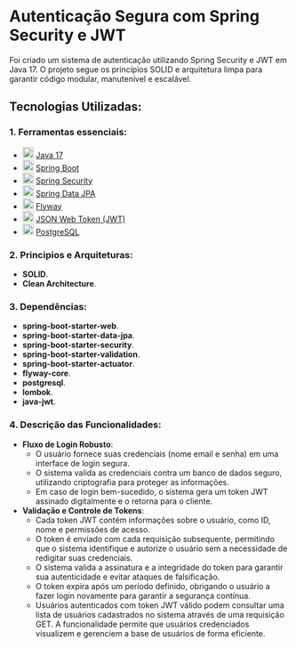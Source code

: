 # Autenticação Segura com Spring Security e JWT

 Foi criado um sistema de autenticação utilizando Spring Security e JWT em Java 17. O projeto segue os princípios SOLID e arquitetura limpa para garantir código modular, manutenível e escalável.  



 ## Tecnologias Utilizadas:
### 1. Ferramentas essenciais:
- <img height="20" src="https://raw.githubusercontent.com/jmnote/z-icons/master/svg/java.svg">    [Java 17](https://www.oracle.com/java/technologies/javase/jdk17-archive-downloads.html)
- <img height="20" src="https://img.icons8.com/?size=48&id=90519&format=png">    [Spring Boot](https://spring.io/projects/spring-boot)
- <img height="20" src="https://img.icons8.com/?size=48&id=90519&format=png">    [Spring Security](https://spring.io/projects/spring-security)
- <img height="20" src="https://img.icons8.com/?size=48&id=90519&format=png">    [Spring Data JPA](https://spring.io/projects/spring-data-jpa)
- <img height="20" src="https://encrypted-tbn0.gstatic.com/images?q=tbn:ANd9GcReUAQvS7o185SN7VX495l3HdBlMaW0uNyN2w&s">    [Flyway](https://flywaydb.org/)
- <img height="20" src="https://jwt.io/img/pic_logo.svg">    [JSON Web Token (JWT)](https://jwt.io/)
- <img height="20" src="https://avatars.githubusercontent.com/u/113517144?s=280&v=4">    [PostgreSQL](https://www.pgadmin.org/)

### 2. Principios e Arquiteturas:
- **SOLID**.
- **Clean Architecture**.

### 3. Dependências:
- **spring-boot-starter-web**.
- **spring-boot-starter-data-jpa**.
- **spring-boot-starter-security**.
- **spring-boot-starter-validation**.
- **spring-boot-starter-actuator**.
- **flyway-core**.
- **postgresql**.
- **lombok**.
- **java-jwt**.

### 4. Descrição das Funcionalidades:
- **Fluxo de Login Robusto**:
  - O usuário fornece suas credenciais (nome email e senha) em uma interface de login segura.
  - O sistema valida as credenciais contra um banco de dados seguro, utilizando criptografia para proteger as informações.
  - Em caso de login bem-sucedido, o sistema gera um token JWT assinado digitalmente e o retorna para o cliente.
- **Validação e Controle de Tokens**:
  - Cada token JWT contém informações sobre o usuário, como ID, nome e permissões de acesso.
  - O token é enviado com cada requisição subsequente, permitindo que o sistema identifique e autorize o usuário sem a necessidade de redigitar suas credenciais.
  - O sistema valida a assinatura e a integridade do token para garantir sua autenticidade e evitar ataques de falsificação.
  - O token expira após um período definido, obrigando o usuário a fazer login novamente para garantir a segurança contínua.
  - Usuários autenticados com token JWT válido podem consultar uma lista de usuários cadastrados no sistema através de uma requisição GET. A funcionalidade permite que usuários credenciados visualizem e gerenciem a base de usuários de forma eficiente. 
